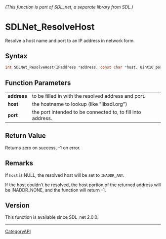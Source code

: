 ###### (This function is part of SDL_net, a separate library from SDL.)
# SDLNet_ResolveHost

Resolve a host name and port to an IP address in network form.

## Syntax

```c
int SDLNet_ResolveHost(IPaddress *address, const char *host, Uint16 port);

```

## Function Parameters

|                 |                                                             |
| --------------- | ----------------------------------------------------------- |
| **address**     | to be filled in with the resolved address and port.         |
| **host**        | the hostname to lookup (like "libsdl.org")                  |
| **port**        | the port intended to be connected to, to fill into address. |

## Return Value

Returns zero on success, -1 on error.

## Remarks

If `host` is NULL, the resolved host will be set to `INADDR_ANY`.

If the host couldn't be resolved, the host portion of the returned address
will be INADDR_NONE, and the function will return -1.

## Version

This function is available since SDL_net 2.0.0.

----
[CategoryAPI](CategoryAPI)

